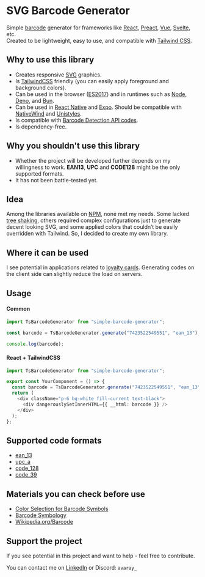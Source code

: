 # SVG Barcode Generator

Simple [barcode](https://en.wikipedia.org/wiki/Barcode) generator for frameworks like [React](https://react.dev/),
[Preact](https://preactjs.com/), [Vue](https://vuejs.org/), [Svelte](https://svelte.dev/), etc.\
Created to be lightweight, easy to use, and compatible with [Tailwind CSS](Tailwind).

## Why to use this library

- Creates responsive [SVG](https://en.wikipedia.org/wiki/SVG) graphics.
- Is [TailwindCSS](https://tailwindcss.com/) friendly (you can easily apply foreground and background colors).
- Can be used in the browser ([ES2017](https://caniuse.com/?search=es2017)) and in runtimes such as
  [Node](https://nodejs.org/), [Deno](https://deno.com/), and [Bun](https://bun.sh/).
- Can be used in [React Native](https://reactnative.dev/) and [Expo](https://expo.dev/). Should be compatible with
  [NativeWind](https://www.nativewind.dev/) and [Unistyles](https://www.unistyl.es/).
- Is compatible with
  [Barcode Detection API codes](https://developer.mozilla.org/en-US/docs/Web/API/Barcode_Detection_API#supported_barcode_formats).
- Is dependency-free.

## Why you shouldn't use this library

- Whether the project will be developed further depends on my willingness to work. **EAN13**, **UPC** and **CODE128**
  might be the only supported formats.
- It has not been battle-tested yet.

## Idea

Among the libraries available on [NPM](https://www.npmjs.com/), none met my needs. Some lacked
[tree shaking](https://developer.mozilla.org/en-US/docs/Glossary/Tree_shaking), others required complex configurations
just to generate decent looking SVG, and some applied colors that couldn’t be easily overridden with Tailwind. So, I
decided to create my own library.

## Where it can be used

I see potential in applications related to [loyalty cards](https://en.wikipedia.org/wiki/Loyalty_program). Generating
codes on the client side can slightly reduce the load on servers.

## Usage

#### Common

```ts
import TsBarcodeGenerator from "simple-barcode-generator";

const barcode = TsBarcodeGenerator.generate("7423522549551", "ean_13");

console.log(barcode);
```

#### React + TailwindCSS

```ts
import TsBarcodeGenerator from "simple-barcode-generator";

export const YourComponent = () => {
  const barcode = TsBarcodeGenerator.generate("7423522549551", "ean_13");
  return (
    <div className="p-6 bg-white fill-current text-black">
      <div dangerouslySetInnerHTML={{ __html: barcode }} />
    </div>
  );
};
```

## Supported code formats

- [ean_13](https://en.wikipedia.org/wiki/International_Article_Number)
- [upc_a](https://en.wikipedia.org/wiki/Universal_Product_Code)
- [code_128](https://en.wikipedia.org/wiki/Code_128)
- [code_39](https://en.wikipedia.org/wiki/Code_39)

## Materials you can check before use

- [Color Selection for Barcode Symbols](https://www.barcode.graphics/upc-color-guide)
- [Barcode Symbology](https://www.scandit.com/products/barcode-scanning/symbologies)
- [Wikipedia.org/Barcode](https://en.wikipedia.org/wiki/Barcode)

## Support the project

If you see potential in this project and want to help - feel free to contribute.

You can contact me on [LinkedIn](https://www.linkedin.com/in/wasowsky/) or Discord: `avaray_`
